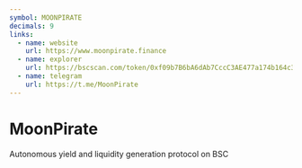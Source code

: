 ```yaml
---
symbol: MOONPIRATE
decimals: 9
links:
  - name: website
    url: https://www.moonpirate.finance
  - name: explorer
    url: https://bscscan.com/token/0xf09b7B6bA6dAb7CccC3AE477a174b164c39f4C66
  - name: telegram
    url: https://t.me/MoonPirate
---
```


# MoonPirate

Autonomous yield and liquidity generation protocol on BSC
